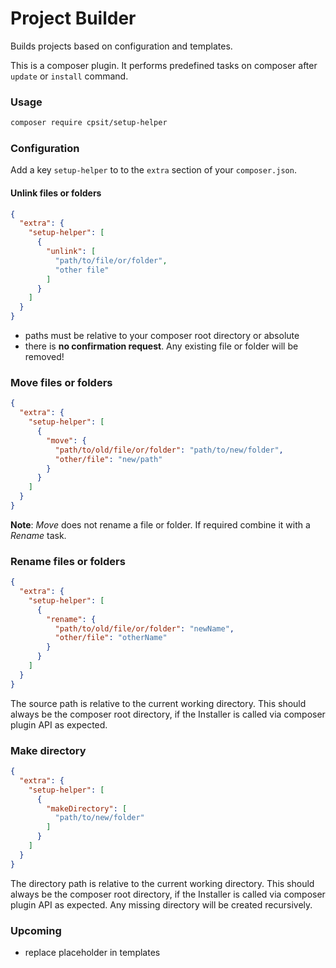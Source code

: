 Project Builder
===============

Builds projects based on configuration and templates.

This is a composer plugin. It performs predefined tasks on composer after `update` or `install` command.

### Usage
```bash
composer require cpsit/setup-helper
```

### Configuration

Add a key `setup-helper` to to the `extra` section of your `composer.json`.

#### Unlink files or folders
```json
{
  "extra": {
    "setup-helper": [
      {
        "unlink": [
          "path/to/file/or/folder",
          "other file"
        ]
      }
    ]
  }
}
```

* paths must be relative to your composer root directory or absolute
* there is **no confirmation request**. Any existing file or folder will be removed!


### Move files or folders
```json
{
  "extra": {
    "setup-helper": [
      {
        "move": {
          "path/to/old/file/or/folder": "path/to/new/folder",
          "other/file": "new/path"
        }
      }
    ]
  }
}
```
**Note**: _Move_ does not rename a file or folder. If required combine it with a _Rename_ task. 

### Rename files or folders
```json
{
  "extra": {
    "setup-helper": [
      {
        "rename": {
          "path/to/old/file/or/folder": "newName",
          "other/file": "otherName"
        }
      }
    ]
  }
}
```
The source path is relative to the current working directory. This should always be the composer root directory, if the Installer is called via composer plugin API as expected.

### Make directory
```json
{
  "extra": {
    "setup-helper": [
      {
        "makeDirectory": [
          "path/to/new/folder"
        ]
      }
    ]
  }
}
```
The directory path is relative to the current working directory. This should always be the composer root directory, if the Installer is called via composer plugin API as expected.
Any missing directory will be created recursively.

### Upcoming
* replace placeholder in templates

